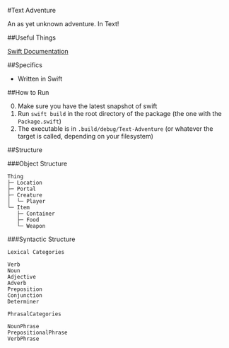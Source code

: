 #Text Adventure

An as yet unknown adventure. In Text!

##Useful Things

[Swift Documentation](http://swiftdoc.org)

##Specifics

- Written in Swift

##How to Run

0. Make sure you have the latest snapshot of swift
1. Run `swift build` in the root directory of the package (the one with the `Package.swift`)
2. The executable is in `.build/debug/Text-Adventure` (or whatever the target is called, depending on your filesystem)

##Structure

###Object Structure
```
Thing
├─ Location
├─ Portal
├─ Creature
│  └─ Player
└─ Item
   ├─ Container
   ├─ Food
   └─ Weapon
```
###Syntactic Structure
```
Lexical Categories

Verb
Noun
Adjective
Adverb
Preposition
Conjunction
Determiner

PhrasalCategories

NounPhrase
PrepositionalPhrase
VerbPhrase
```
